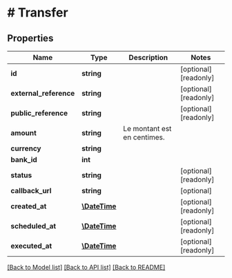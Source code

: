 # # Transfer

## Properties

Name | Type | Description | Notes
------------ | ------------- | ------------- | -------------
**id** | **string** |  | [optional] [readonly] 
**external_reference** | **string** |  | [optional] [readonly] 
**public_reference** | **string** |  | [optional] [readonly] 
**amount** | **string** | Le montant est en centimes. | 
**currency** | **string** |  | 
**bank_id** | **int** |  | 
**status** | **string** |  | [optional] [readonly] 
**callback_url** | **string** |  | [optional] 
**created_at** | [**\DateTime**](\DateTime.md) |  | [optional] [readonly] 
**scheduled_at** | [**\DateTime**](\DateTime.md) |  | [optional] [readonly] 
**executed_at** | [**\DateTime**](\DateTime.md) |  | [optional] [readonly] 

[[Back to Model list]](../../README.md#documentation-for-models) [[Back to API list]](../../README.md#documentation-for-api-endpoints) [[Back to README]](../../README.md)


